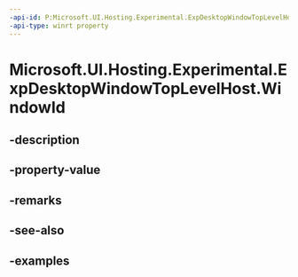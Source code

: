 ```yaml
---
-api-id: P:Microsoft.UI.Hosting.Experimental.ExpDesktopWindowTopLevelHost.WindowId
-api-type: winrt property
---
```


# Microsoft.UI.Hosting.Experimental.ExpDesktopWindowTopLevelHost.WindowId

<!--
public Microsoft.UI.WindowId WindowId { get; }
-->


## -description

## -property-value

## -remarks

## -see-also

## -examples


